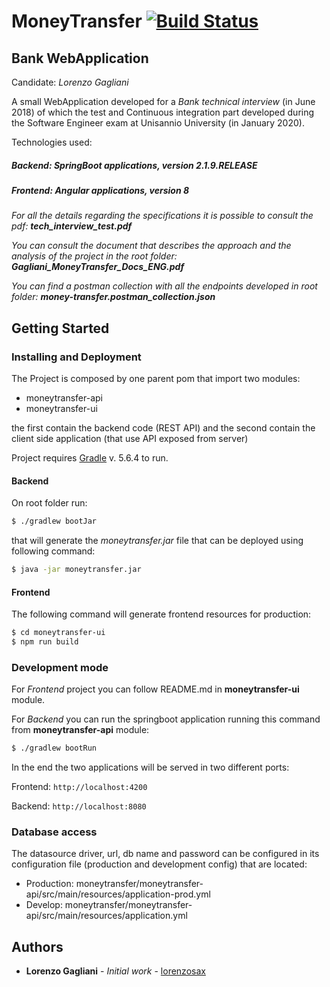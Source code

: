 # MoneyTransfer  [![Build Status](https://travis-ci.org/lorenzosax/moneytransfer.svg?branch=master)](https://travis-ci.org/lorenzosax/moneytransfer)
## Bank WebApplication

Candidate: _Lorenzo Gagliani_

A small WebApplication developed for a _Bank technical interview_ (in June 2018) of which the test and Continuous integration part developed during the Software Engineer exam at Unisannio University (in January 2020).

Technologies used:

##### Backend: _**SpringBoot applications**, version 2.1.9.RELEASE_
##### Frontend: _**Angular applications**, version 8_

_For all the details regarding the specifications it is possible to consult the pdf: **tech_interview_test.pdf**_

_You can consult the document that describes the approach and the analysis of the project in the root folder: **Gagliani_MoneyTransfer_Docs_ENG.pdf**_

_You can find a postman collection with all the endpoints developed in root folder: **money-transfer.postman_collection.json**_

## Getting Started


### Installing and Deployment

The Project is composed by one parent pom that import two modules:
- moneytransfer-api
- moneytransfer-ui

the first contain the backend code (REST API) and the second contain the client side application (that use API exposed from server)

Project requires [Gradle](https://services.gradle.org/distributions/gradle-5.6.4-bin.zip) v. 5.6.4  to run.


#### Backend
On root folder run:
```sh
$ ./gradlew bootJar
```
that will generate the _moneytransfer.jar_ file that can be deployed using following command:
```sh
$ java -jar moneytransfer.jar
```

#### Frontend 
The following command will generate frontend resources for production:
```sh
$ cd moneytransfer-ui
$ npm run build
```

### Development mode

For _Frontend_ project you can follow README.md in __moneytransfer-ui__ module. 

For _Backend_ you can run the springboot application running this command from __moneytransfer-api__ module:
```sh
$ ./gradlew bootRun
```

In the end the two applications will be served in two different ports:

Frontend:   `http://localhost:4200`

Backend:    `http://localhost:8080`

### Database access
The datasource driver, url, db name and password can be configured in its configuration file (production and development config) that are located:
- Production: moneytransfer/moneytransfer-api/src/main/resources/application-prod.yml
- Develop:    moneytransfer/moneytransfer-api/src/main/resources/application.yml

## Authors

* **Lorenzo Gagliani** - *Initial work* - [lorenzosax](https://github.com/lorenzosax)
